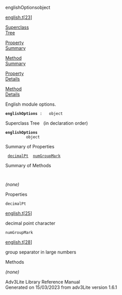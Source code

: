 <span class="title">englishOptions</span><span class="type">object</span>

[english.t](../file/english.t.html)\[[23](../source/english.t.html#23)\]

[Superclass  
Tree](#_SuperClassTree_)

[Property  
Summary](#_PropSummary_)

[Method  
Summary](#_MethodSummary_)

[Property  
Details](#_Properties_)

[Method  
Details](#_Methods_)

<div class="fdesc">

English module options.

**`englishOptions`**` :   object`

</div>

<span id="_SuperClassTree_"></span>

<div class="mjhd">

<span class="hdln">Superclass Tree</span>   (in declaration order)

</div>

**`englishOptions`**  
`         object`  
<span id="_PropSummary_"></span>

<div class="mjhd">

<span class="hdln">Summary of Properties</span>  

</div>

` `[`decimalPt`](#decimalPt)`  `[`numGroupMark`](#numGroupMark)`  `

<span id="_MethodSummary_"></span>

<div class="mjhd">

<span class="hdln">Summary of Methods</span>  

</div>

` `

*(none)* <span id="_Properties_"></span>

<div class="mjhd">

<span class="hdln">Properties</span>  

</div>

<span id="decimalPt"></span>

`decimalPt`

[english.t](../file/english.t.html)\[[25](../source/english.t.html#25)\]

<div class="desc">

decimal point character

</div>

<span id="numGroupMark"></span>

`numGroupMark`

[english.t](../file/english.t.html)\[[28](../source/english.t.html#28)\]

<div class="desc">

group separator in large numbers

</div>

<span id="_Methods_"></span>

<div class="mjhd">

<span class="hdln">Methods</span>  

</div>

*(none)*

<div class="ftr">

Adv3Lite Library Reference Manual  
Generated on 15/03/2023 from adv3Lite version 1.6.1

</div>
